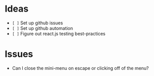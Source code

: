 # Ideas

* `[ ]` Set up github issues
* `[ ]` Set up github automation
* `[ ]` Figure out react.js testing best-practices


# Issues

* Can I close the mini-menu on escape or clicking off of the menu?
